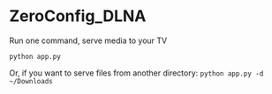 # ZeroConfig_DLNA
Run one command, serve media to your TV

`python app.py`

Or, if you want to serve files from another directory: `python app.py -d ~/Downloads`